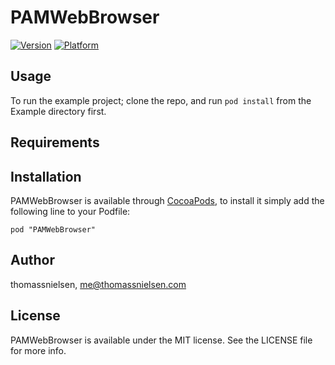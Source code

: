 # PAMWebBrowser

[![Version](http://cocoapod-badges.herokuapp.com/v/PAMWebBrowser/badge.png)](http://cocoadocs.org/docsets/PAMWebBrowser)
[![Platform](http://cocoapod-badges.herokuapp.com/p/PAMWebBrowser/badge.png)](http://cocoadocs.org/docsets/PAMWebBrowser)

## Usage

To run the example project; clone the repo, and run `pod install` from the Example directory first.

## Requirements

## Installation

PAMWebBrowser is available through [CocoaPods](http://cocoapods.org), to install
it simply add the following line to your Podfile:

    pod "PAMWebBrowser"

## Author

thomassnielsen, me@thomassnielsen.com

## License

PAMWebBrowser is available under the MIT license. See the LICENSE file for more info.


